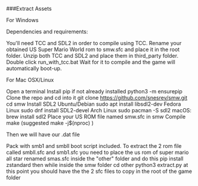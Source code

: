 
###Extract Assets

For Windows 

Dependencies and requirements:

You'll need TCC and SDL2 in order to compile using TCC.
Rename your obtained US Super Mario World rom to smw.sfc and place it in the root folder.
Unzip both TCC and SDL2 and place them in third_party folder.
Double click run_with_tcc.bat
Wait for it to compile and the game will automatically boot-up.

For Mac OSX/Linux

Open a terminal
Install pip if not already installed
python3 -m ensurepip
Clone the repo and cd into it
git clone https://github.com/snesrev/smw.git
cd smw
Install SDL2
Ubuntu/Debian sudo apt install libsdl2-dev
Fedora Linux sudo dnf install SDL2-devel
Arch Linux sudo pacman -S sdl2
macOS: brew install sdl2
Place your US ROM file named smw.sfc in smw
Compile
make (suggested make -j$(nproc) )


Then we will have our .dat file  


Pack with smb1 and smbll boot script included. 
To extract the 2 rom file called smbll.sfc and smb1.sfc you need to place the us rom of super mario all star renamed smas.sfc inside the "other" folder and do this
pip install zstandard
then while inside the smw folder
cd other
python3 extract.py
at this point you should have the the 2 sfc files to copy in the root of the game folder